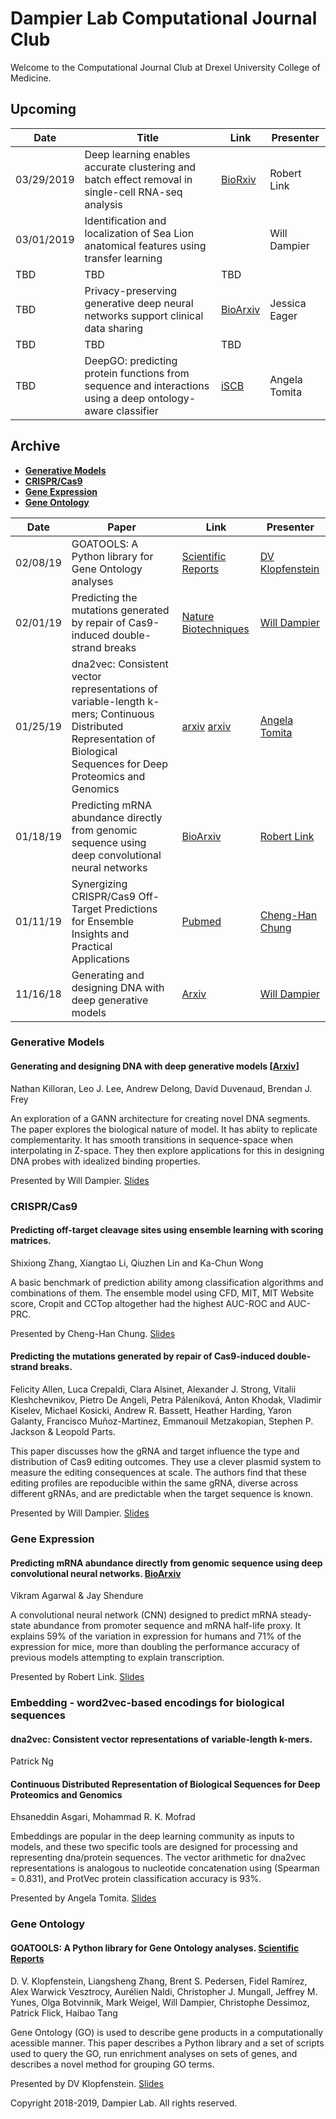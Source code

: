 # Dampier Lab Computational Journal Club

Welcome to the Computational Journal Club at Drexel University College of Medicine.

## Upcoming

| Date | Title | Link | Presenter |
|------|-------|------|-------|
| 03/29/2019 | Deep learning enables accurate clustering and batch effect removal in single-cell RNA-seq analysis | [BioRxiv](https://www.biorxiv.org/content/biorxiv/early/2019/01/25/530378.full.pdf) | Robert Link |
| 03/01/2019 | Identification and localization of Sea Lion anatomical features using transfer learning |  | Will Dampier | 
| TBD | TBD | TBD |  |
| TBD | Privacy-preserving generative deep neural networks support clinical data sharing | [BioArxiv](https://www.biorxiv.org/content/early/2017/11/15/159756) | Jessica Eager | 
| TBD | TBD | TBD |  |
| TBD | DeepGO: predicting protein functions from sequence and interactions using a deep ontology-aware classifier | [iSCB](https://academic.oup.com/bioinformatics/article/34/4/660/4265461) | Angela Tomita |


## Archive

* [**Generative Models**](#generative-models)
* [**CRISPR/Cas9**](#crisprcas9)
* [**Gene Expression**](#xgene-expression)
* [**Gene Ontology**](#gene-ontology)

| Date | Paper | Link | Presenter |
|------|-------|------|-------|
| 02/08/19 |GOATOOLS: A Python library for Gene Ontology analyses|[Scientific Reports](https://www.nature.com/articles/s41598-018-28948-z.pdf)| [DV Klopfenstein](slidedecks/2019-02-08-GOEA/Klopfenstein-2018.ipynb) | 
| 02/01/19 | Predicting the mutations generated by repair of Cas9-induced double-strand breaks |[Nature Biotechniques](https://www.ncbi.nlm.nih.gov/pubmed/?term=30480667)| [Will Dampier](slidedecks/2019-02-01-crispr-edits/Allen-2018.ipynb) | 
| 01/25/19 | dna2vec: Consistent vector representations of variable-length k-mers; Continuous Distributed Representation of Biological Sequences for Deep Proteomics and Genomics | [arxiv](https://arxiv.org/pdf/1701.06279.pdf) [arxiv](https://arxiv.org/ftp/arxiv/papers/1503/1503.05140.pdf) | [Angela Tomita](slidedecks/2019-01-25-sequence-embedding/embedding.ipynb) |
| 01/18/19 | Predicting mRNA abundance directly from genomic sequence using deep convolutional neural networks | [BioArxiv](https://www.biorxiv.org/content/biorxiv/early/2018/10/12/416685.full.pdf) |  [Robert Link](slidedecks/2019-01-18-Xpresso/2019_01_18_Xpresso.ipynb) | 
| 01/11/19 | Synergizing CRISPR/Cas9 Off-Target Predictions for Ensemble Insights and Practical Applications | [Pubmed](https://www.ncbi.nlm.nih.gov/pubmed/30169558) | [Cheng-Han Chung](slidedecks/2019-01-11-crispr-ensemble/Zhang-2018June.ipynb) |
| 11/16/18 | Generating and designing DNA with deep generative models | [Arxiv](https://arxiv.org/abs/1712.06148) | [Will Dampier](slidedecks/2018-11-16-generative-dna/Killoran-2017.ipynb) | 



### Generative Models

#### Generating and designing DNA with deep generative models [[Arxiv](https://arxiv.org/abs/1712.06148)]
Nathan Killoran, Leo J. Lee, Andrew Delong, David Duvenaud, Brendan J. Frey 

An exploration of a GANN architecture for creating novel DNA segments. The paper explores the biological nature of model. It has abiity to replicate complementarity. It has smooth transitions in sequence-space when interpolating in Z-space. They then explore applications for this in designing DNA probes with idealized binding properties.

Presented by Will Dampier. [Slides](slidedecks/2018-11-16-generative-dna/Killoran-2017.ipynb)

### CRISPR/Cas9

#### Predicting off-target cleavage sites using ensemble learning with scoring matrices.
Shixiong Zhang, Xiangtao Li, Qiuzhen Lin and Ka-Chun Wong

A basic benchmark of prediction ability among classification algorithms and combinations of them. The ensemble model using CFD, MIT, MIT Website score, Cropit and CCTop altogether had the highest AUC-ROC and AUC-PRC. 

Presented by Cheng-Han Chung. [Slides](slidedecks/2019-01-11-crispr-ensemble/Zhang-2018June.ipynb)

#### Predicting the mutations generated by repair of Cas9-induced double-strand breaks.
Felicity Allen, Luca Crepaldi, Clara Alsinet, Alexander J. Strong, Vitalii Kleshchevnikov, Pietro De Angeli, Petra Páleníková, Anton Khodak, Vladimir Kiselev, Michael Kosicki, Andrew R. Bassett, Heather Harding, Yaron Galanty, Francisco Muñoz-Martínez, Emmanouil Metzakopian, Stephen P. Jackson & Leopold Parts.

This paper discusses how the gRNA and target influence the type and distribution of Cas9 editing outcomes. They use a clever plasmid system to measure the editing consequences at scale. The authors find that these editing profiles are repoducible within the same gRNA, diverse across different gRNAs, and are predictable when the target sequence is known.

Presented by Will Dampier. [Slides](slidedecks/2019-02-01-crispr-edits/Allen-2018.ipynb)


### Gene Expression

#### Predicting mRNA abundance directly from genomic sequence using deep convolutional neural networks. [BioArxiv](https://www.biorxiv.org/content/biorxiv/early/2018/10/12/416685.full.pdf)
Vikram Agarwal & Jay Shendure

A convolutional neural network (CNN) designed to predict mRNA steady-state abundance from promoter sequence and mRNA half-life proxy. It explains 59% of the variation in expression for humans and 71% of the expression for mice, more than doubling the performance accuracy of previous models attempting to explain transcription. 

Presented by Robert Link. [Slides](slidedecks/2019-01-18-Xpresso/2019_01_18_Xpresso.ipynb)

### Embedding - word2vec-based encodings for biological sequences

#### dna2vec: Consistent vector representations of variable-length k-mers.
Patrick Ng

#### Continuous Distributed Representation of Biological Sequences for Deep Proteomics and Genomics
Ehsaneddin Asgari, Mohammad R. K. Mofrad

Embeddings are popular in the deep learning community as inputs to models, and these two specific tools are designed for processing and representing dna/protein sequences. The vector arithmetic for dna2vec representations is analogous to nucleotide concatenation using (Spearman = 0.831), and ProtVec protein classification accuracy is 93%.

Presented by Angela Tomita. [Slides](slidedecks/2019-01-25-sequence-embedding/embedding.ipynb)

### Gene Ontology

#### GOATOOLS: A Python library for Gene Ontology analyses. [Scientific Reports](https://www.nature.com/articles/s41598-018-28948-z.pdf)
D. V. Klopfenstein, Liangsheng Zhang, Brent S. Pedersen, Fidel Ramírez, Alex Warwick Vesztrocy, Aurélien Naldi, Christopher J. Mungall, Jeffrey M. Yunes, Olga Botvinnik, Mark Weigel, Will Dampier, Christophe Dessimoz, Patrick Flick, Haibao Tang

Gene Ontology (GO) is used to describe gene products in a computationally acessible manner. This paper describes a Python library and a set of scripts used to query the GO, run enrichment analyses on sets of genes, and describes a novel method for grouping GO terms.

Presented by DV Klopfenstein. [Slides](slidedecks/2019-02-08-GOEA/Klopfenstein-2018.ipynb)

Copyright 2018-2019, Dampier Lab. All rights reserved.
